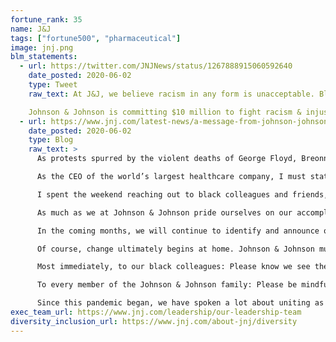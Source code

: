 ```yaml
---
fortune_rank: 35
name: J&J
tags: ["fortune500", "pharmaceutical"]
image: jnj.png
blm_statements:
  - url: https://twitter.com/JNJNews/status/1267888915060592640
    date_posted: 2020-06-02
    type: Tweet
    raw_text: At J&J, we believe racism in any form is unacceptable. Black Lives Matter.

    Johnson & Johnson is committing $10 million to fight racism & injustice in America—a pledge that will span the next three years. Learn more from Alex Gorsky, Chairman & CEO.
  - url: https://www.jnj.com/latest-news/a-message-from-johnson-johnson-ceo-alex-gorsky-about-recent-events-in-the-united-states
    date_posted: 2020-06-02
    type: Blog
    raw_text: >
      As protests spurred by the violent deaths of George Floyd, Breonna Taylor and Ahmaud Arbery escalated over the weekend, the Executive Committee sent out a communication to U.S. employees affirming our company’s commitment to justice and equality. But as the turmoil in our streets continues, I think it’s important to address this issue again with all members of the Johnson & Johnson family worldwide.

      As the CEO of the world’s largest healthcare company, I must state unequivocally that racism in any form is unacceptable, and that black lives matter. And as a white man, I also need to acknowledge the limits of my own life experience and listen to those who have faced systemic injustice since the day they were born.

      I spent the weekend reaching out to black colleagues and friends, and their stories—like the father who drives behind his teenage daughter anytime she goes jogging because he fears for her safety—landed like a punch to the gut. There will always be a multitude of reasons for parents to worry about their children, but racist violence should not be one of them.

      As much as we at Johnson & Johnson pride ourselves on our accomplishments in creating a diverse and inclusive workplace, we must do more. And we must do it now. Our company is committing $10 million to fighting racism and injustice in America—a pledge that will span the next three years. We will kick it off by extending our support of the National Museum of African American History and Culture and its initiatives, such as the "Talking About Race” program. This new online offering is a valuable resource that reflects our belief in the transformative power of dialogue and education when it comes to unearthing and confronting the root causes of racism.

      In the coming months, we will continue to identify and announce other partnerships that we believe will make the biggest difference in advancing social justice. One important area of focus: the urgent need to address the inequities in medical care that have long plagued minority communities—gaps that have recently been both highlighted and exacerbated by the COVID-19 pandemic. We have been working through a major initiative that will help address issues including underrepresentation in clinical trials, equipping community health workers, and strengthening existing community medical systems. I look forward to sharing more details with you about this soon.

      Of course, change ultimately begins at home. Johnson & Johnson must create a safe, open space for us to connect as a company and learn from one another’s unique experiences and capabilities. We are organizing a series of listening tours and events that will serve as an opportunity for dialogue with leaders and fellow employees—conversations that may not be easy, but are more important now than ever before. They will shape an action plan for what we need to do within our company to live up to our commitment to equality. And because we are able to use our size and scale for good, we will also ensure this action plan is understood and upheld by our suppliers and other business partners so that the effects are as far-reaching as possible.

      Most immediately, to our black colleagues: Please know we see the extra burden that is weighing on you during this already difficult time. Please take the time you need to process, stand up for your beliefs, and do whatever you need to do to take care of your families, communities and yourselves.

      To every member of the Johnson & Johnson family: Please be mindful of what your fellow employees may be going through in these turbulent times, even if they seem “fine.” Take a moment to reach out to coworkers and let them know you care about what is happening to people of color in America. If recent events have been a revelation to you, let that serve as a challenge to step up and do more as peaceful and determined agents of change—a challenge I myself am determined to embrace.

      Since this pandemic began, we have spoken a lot about uniting as one Johnson & Johnson. At a time when the deep fractures in society are impossible to ignore, this unity is more essential than ever before.
exec_team_url: https://www.jnj.com/leadership/our-leadership-team
diversity_inclusion_url: https://www.jnj.com/about-jnj/diversity
---
```

